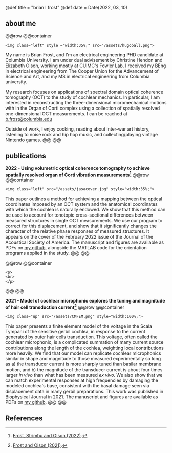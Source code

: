 @def title = "brian l frost" 
@def date = Date(2022, 03, 10)

## about me
@@row
@@container
~~~
<img class="left" style ="width:35%;" src="/assets/hugoball.png">
~~~
My name is Brian Frost, and I'm an electrical engineering PHD candidate at Columbia University. I am under dual advisement by Christine Hendon and Elizabeth Olson, working mostly at CUIMC's Fowler Lab. I received my BEng in electrical engineering from The Cooper Union for the Advancement of Science and Art, and my MS in electrical engineering from Columbia university.

My research focuses on applications of spectral domain optical coherence tomography (OCT) to the study of cochlear mechanics. In particular, I am interested in reconstructing the three-dimensional micromechanical motions with in the Organ of Corti complex using a collection of spatially resolved one-dimensional OCT measurements. I can be reached at b.frost@columbia.edu

Outside of work, I enjoy cooking, reading about inter-war art history, listening to noise rock and hip hop music, and collecting/playing vintage Nintendo games.
@@
@@

## publications
 **2022 - Using volumetric optical coherence tomography to achieve spatially resolved organ of Corti vibration measurements[^JASA2022]**
@@row
@@container
~~~
<img class="left" src="/assets/jasacover.jpg" style="width:35%;">
~~~
This paper outlines a method for achieving a mapping between the optical coordinates imposed by an OCT system and the anatomical coordinates with which the cochlea is naturally endowed. We show that this method can be used to account for tonotopic cross-sectional differences between measured structures in single OCT measurements. We use our program to correct for this displacement, and show that it significantly changes the character of the relative phase responses of measured structures. It appears on the cover of the February 2022 issue of the Journal of the Acoustical Society of America. The manuscript and figures are available as PDFs on [my github](https://github.com/Brian-Frost-LaPlante/OCT-for-spatially-resolved-OCC-vibrometry), alongside the MATLAB code for the orientation programs applied in the study.
@@
@@

@@row
@@container
~~~
<p>
<br>
</p>
~~~
@@
@@

 **2021 - Model of cochlear microphonic explores the tuning and magnitude of hair cell transduction current[^BPJ2021]** 
@@row
@@container
~~~
<img class="up" src="/assets/CMFEM.png" style="width:100%;">
~~~
This paper presents a finite element model of the voltage in the Scala Tympani of the sensitive gerbil cochlea, in response to the current generated by outer hair cells transduction. This voltage, often called the cochlear microphonic, is a complicated summation of many current source contributions along the length of the cochlea, weighting local contributions more heavily. We find that our model can replicate cochlear microphonics similar in shape and magnitude to those measured experimentally so long as a) the transducer current is more sharply tuned than basilar membrane motion, and b) the magnitude of the transducer current is about four times larger *in vivo* than what has been measured *ex vivo*. We also show that we can match experimental responses at high frequencies by damaging the modeled cochlea's base, consistent with the basal damage seen via displacement data in many gerbil preparations. This work was published in Biophysical Journal in 2021. The manuscript and figures are available as PDFs on [my github](https://github.com/Brian-Frost-LaPlante/FEM-of-Cochlear-Microphonic).
@@
@@
<!--
## blog posts
-->

## References
[^JASA2022]:  [Frost, Strimbu and Olson (2022)](https://asa.scitation.org/doi/abs/10.1121/10.0009576).
[^BPJ2021]:  [Frost and Olson (2021)](https://pubmed.ncbi.nlm.nih.gov/34384762/).

